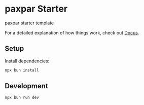 # paxpar Starter

paxpar starter template 

For a detailed explanation of how things work, check out [Docus](https://docus.dev).

## Setup

Install dependencies:

```bash
npx bun install
```

## Development

```bash
npx bun run dev
```
